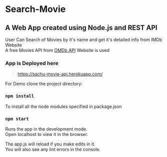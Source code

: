 # Search-Movie
## A Web App created using Node.js and REST API

User Can Search of Movies by it's name and get it's detailed info from IMDb Website      
A free Movies API from [OMDb API](http://www.omdbapi.com/) Website is used

### App is Deployed here
> https://sachu-movie-api.herokuapp.com/

For Demo clone the project directory:
### `npm install`
To install all the node modules specified in package.json

### `npm start`
Runs the app in the development mode.<br />
Open localhost to view it in the browser.

The app.js will reload if you make edits in it.<br />
You will also see any lint errors in the console.
